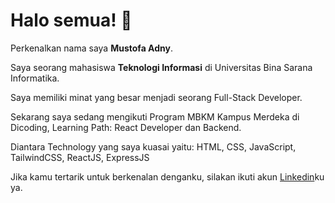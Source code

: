 # Halo semua! 👋 

Perkenalkan nama saya **Mustofa Adny**.<br>

Saya seorang mahasiswa **Teknologi Informasi** di Universitas Bina Sarana Informatika.<br>

Saya memiliki minat yang besar menjadi seorang Full-Stack Developer.<br>

Sekarang saya sedang mengikuti Program MBKM Kampus Merdeka di Dicoding, Learning Path: React Developer dan Backend.

Diantara Technology yang saya kuasai yaitu: HTML, CSS, JavaScript, TailwindCSS, ReactJS, ExpressJS <br>

Jika kamu tertarik untuk berkenalan denganku, silakan ikuti akun [Linkedin](https://www.linkedin.com/in/mustofa-adny-a64791217/)ku ya.
